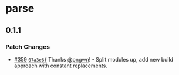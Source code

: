 # parse

## 0.1.1
### Patch Changes



- [#359](https://github.com/pngwn/MDsveX/pull/359) [`07a3e6f`](https://github.com/pngwn/MDsveX/commit/07a3e6f8f7f163b91e1b7adc881957dac3825288) Thanks [@pngwn](https://github.com/pngwn)! - Split modules up, add new build approach with constant replacements.
